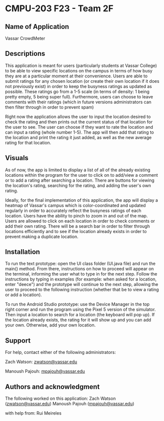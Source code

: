 # CMPU-203 F23 - Team 2F


## Name of Application 
Vassar CrowdMeter 

## Descriptions

This application is meant for users (particularly students at Vassar College) to be able to view specific locations on the campus in terms of how busy they are at a particular moment at their convenience. Users are able to submit ratings for any chosen location (or create their own location if it does not previously exist) in order to keep the busyness ratings as updated as possible. These ratings go from a 1-5 scale (in terms of density: 1 being pretty empty, 5 being super full). Furthermore, users can choose to leave comments with their ratings (which in future versions administrators can then filter through in order to prevent spam) 

Right now the application allows the user to input the location desired to check the rating and then prints out the current status of that location for the user to see. The user can choose if they want to rate the location and can input a rating (whole number 1-5). The app will then add that rating to the location and print the rating it just added, as well as the new average rating for that location.


## Visuals
As of now, the app is limited to display a list of all of the already existing locations within the program for the user to click on to add/view a comment or to add a rating after searching a location. There are buttons for viewing the location's rating, searching for the rating, and adding the user's own rating.


Ideally, for the final implementation of this application, the app will display a heatmap of Vassar's campus which is color-coordinated and updated regularly in order to accurately reflect the busyness ratings of each location. Users have the ability to pinch to zoom in and out of the map. Users are allowed to click on each location in order to check comments or add their own rating. There will be a search bar in order to filter through locations efficiently and to see if the location already exists in order to prevent making a duplicate location.
 

## Installation
To run the text prototype: open the UI class folder (UI.java file) and run the main() method. From there, instructions on how to proceed will appear on the terminal, informing the user what to type in for the next step. Follow the instructions by typing in examples (for example: when asked for a location, enter "deece") and the prototype will continue to the next step, allowing the user to proceed to the following instruction (whether that be to view a rating or add a location).

To run the Android Studio prototype: use the Device Manager in the top right corner and run the program using the Pixel 5 version of the simulator. Then input a location to search for a location (the keyboard will pop up). If the location already exists, the rating for it will show up and you can add your own. Otherwise, add your own location.



## Support
For help, contact either of the following administrators: 

Zach Watson: zwatson@vassar.edu

Manoush Pajouh: mpajouh@vassar.edu

## Authors and acknowledgment
The following worked on this application: 
Zach Watson (zwatson@vassar.edu)
Manoush Pajouh (mpajouh@vassar.edu)

with help from: Rui Meireles 
